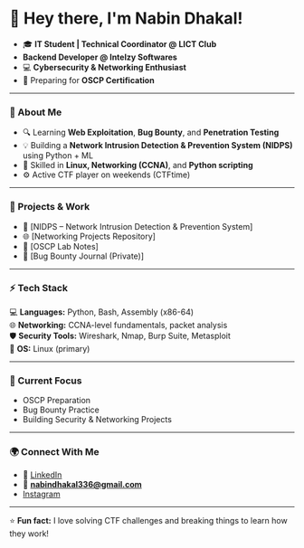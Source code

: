 # 👋 Hey there, I'm Nabin Dhakal!

- 🎓 **IT Student | Technical Coordinator @ LICT Club** 
- **Backend Developer @ Intelzy Softwares**
- 💻 **Cybersecurity & Networking Enthusiast**  
- 🔐 Preparing for **OSCP Certification**

---

### 🧠 About Me
- 🔍 Learning **Web Exploitation**, **Bug Bounty**, and **Penetration Testing**  
- 💡 Building a **Network Intrusion Detection & Prevention System (NIDPS)** using Python + ML  
- 🧰 Skilled in **Linux, Networking (CCNA)**, and **Python scripting**  
- ⚙️ Active CTF player on weekends (CTFtime)

---

### 🚀 Projects & Work
- 🧩 [NIDPS – Network Intrusion Detection & Prevention System]
- 🌐 [Networking Projects Repository]
- 📘 [OSCP Lab Notes]
- 🐞 [Bug Bounty Journal (Private)]

---

### ⚡ Tech Stack
💻 **Languages:** Python, Bash, Assembly (x86-64)  
🌐 **Networking:** CCNA-level fundamentals, packet analysis  
🛡️ **Security Tools:** Wireshark, Nmap, Burp Suite, Metasploit  
🐧 **OS:** Linux (primary)  

---

### 🌱 Current Focus
- OSCP Preparation
- Bug Bounty Practice
- Building Security & Networking Projects

---

### 🌍 Connect With Me
- 💼 [LinkedIn](https://www.linkedin.com/in/nabin-dhakal10/)  
- 📧 **nabindhakal336@gmail.com**
- [Instagram](https://www.instagram.com/nabiniverse)
  
---

⭐ **Fun fact:** I love solving CTF challenges and breaking things to learn how they work!
